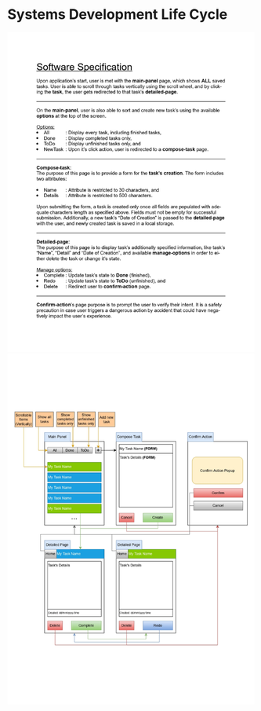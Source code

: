 <h1>Systems Development Life Cycle</h1>
<img src="https://github.com/gubrus50/to-do-list/blob/main/design/Software Specification.jpg"/>
<img src="https://github.com/gubrus50/to-do-list/blob/main/design/Prototype Design.drawio.jpg"/>
